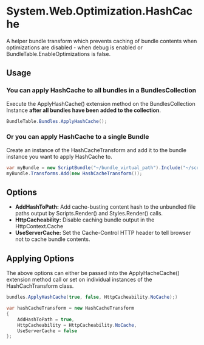 # System.Web.Optimization.HashCache


A helper bundle transform which prevents caching of bundle contents when optimizations 
are disabled - when debug is enabled or BundleTable.EnableOptimizations is false.

## Usage

### You can apply HashCache to all bundles in a BundlesCollection

Execute the ApplyHashCache() extension method on the BundlesCollection Instance 
**after all bundles have been added to the collection**. 

```cs
BundleTable.Bundles.ApplyHashCache();
```

### Or you can apply HashCache to a single Bundle

Create an instance of the HashCacheTransform and add it to the bundle instance you want 
to apply HashCache to.

```cs
var myBundle = new ScriptBundle("~/bundle_virtual_path").Include("~/scripts/jsfile.js");
myBundle.Transforms.Add(new HashCacheTransform());
```

## Options

* **AddHashToPath:** Add cache-busting content hash to the unbundled file paths output by Scripts.Render() and Styles.Render() calls.
* **HttpCacheability:** Disable caching bundle output in the HttpContext.Cache
* **UseServerCache:** Set the Cache-Control HTTP header to tell browser not to cache bundle contents.

## Applying Options

The above options can either be passed into the ApplyHacheCache() extension method call
or set on individual instances of the HashCachTransform class.

```cs
bundles.ApplyHashCache(true, false, HttpCacheability.NoCache);)
```

```cs
var hashCacheTransform = new HashCacheTransform
{
    AddHashToPath = true,
    HttpCacheability = HttpCacheability.NoCache,
    UseServerCache = false
};
```